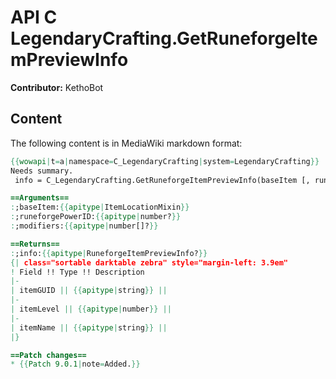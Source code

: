 # API C LegendaryCrafting.GetRuneforgeItemPreviewInfo

**Contributor:** KethoBot

## Content

The following content is in MediaWiki markdown format:

```mediawiki
{{wowapi|t=a|namespace=C_LegendaryCrafting|system=LegendaryCrafting}}
Needs summary.
 info = C_LegendaryCrafting.GetRuneforgeItemPreviewInfo(baseItem [, runeforgePowerID, modifiers])

==Arguments==
:;baseItem:{{apitype|ItemLocationMixin}}
:;runeforgePowerID:{{apitype|number?}}
:;modifiers:{{apitype|number[]?}}

==Returns==
:;info:{{apitype|RuneforgeItemPreviewInfo?}}
{| class="sortable darktable zebra" style="margin-left: 3.9em"
! Field !! Type !! Description
|-
| itemGUID || {{apitype|string}} || 
|-
| itemLevel || {{apitype|number}} || 
|-
| itemName || {{apitype|string}} || 
|}

==Patch changes==
* {{Patch 9.0.1|note=Added.}}
```